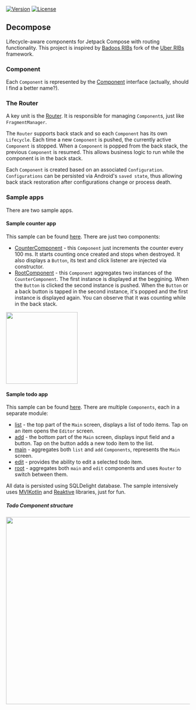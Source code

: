 [![Version](https://jitpack.io/v/arkivanov/decompose.svg)](https://jitpack.io/#arkivanov/decompose)
[![License](https://img.shields.io/badge/License-Apache%202.0-blue.svg)](http://www.apache.org/licenses/LICENSE-2.0)

## Decompose

Lifecycle-aware components for Jetpack Compose with routing functionality. This project is inspired by [Badoos RIBs](https://github.com/badoo/RIBs) fork of the [Uber RIBs](https://github.com/uber/RIBs) framework.

### Component

Each `Component` is represented by the [Component](https://github.com/arkivanov/Decompose/blob/master/decompose/src/main/java/com/arkivanov/decompose/Component.kt) interface (actually, should I find a better name?).

### The Router

A key unit is the [Router](https://github.com/arkivanov/Decompose/blob/master/decompose/src/main/java/com/arkivanov/decompose/Router.kt).
It is responsible for managing `Component`s, just like `FragmentManager`.

The `Router` supports back stack and so each `Component` has its own `Lifecycle`. Each time a new `Component` is pushed, the currently active `Component` is stopped. When a `Component` is popped from the back stack, the previous `Component` is resumed. This allows business logic to run while the component is in the back stack.

Each `Component` is created based on an associated `Configuration`. `Configurations` can be persisted via Android's `saved state`, thus allowing back stack restoration after configurations change or process death.

### Sample apps

There are two sample apps.

#### Sample counter app

This sample can be found [here](https://github.com/arkivanov/Decompose/tree/master/sample/counter/app).
There are just two components: 
- [CounterComponent](https://github.com/arkivanov/Decompose/blob/master/sample/counter/app/src/main/java/com/arkivanov/counter/app/CounterComponent.kt) - this `Component` just increments the counter every 100 ms. It starts counting once created and stops when destroyed. It also displays a `Button`, its text and click listener are injected via constructor.
- [RootComponent](https://github.com/arkivanov/Decompose/blob/master/sample/counter/app/src/main/java/com/arkivanov/counter/app/RootComponent.kt) - this `Component` aggregates two instances of the `CounterComponent`. The first instance is displayed at the beggining. When the `Button` is clicked the second instance is pushed. When the `Button` or a back button is tapped in the second instance, it's popped and the first instance is displayed again. You can observe that it was counting while in the back stack.

<img src="https://raw.githubusercontent.com/arkivanov/Decompose/master/docs/media/SampleCounterDemo.gif" width="196">

#### Sample todo app

This sample can be found [here](https://github.com/arkivanov/Decompose/tree/master/sample/todo).
There are multiple `Components`, each in a separate module:
- [list](https://github.com/arkivanov/Decompose/tree/master/sample/todo/list) - the top part of the `Main` screen, displays a list of todo items. Tap on an item opens the `Editor` screen.
- [add](https://github.com/arkivanov/Decompose/tree/master/sample/todo/add) - the bottom part of the `Main` screen, displays input field and a button. Tap on the button adds a new todo item to the list.
- [main](https://github.com/arkivanov/Decompose/tree/master/sample/todo/add) - aggregates both `list` and `add` `Components`, represents the `Main` screen.
- [edit](https://github.com/arkivanov/Decompose/tree/master/sample/todo/edit) - provides the ability to edit a selected todo item.
- [root](https://github.com/arkivanov/Decompose/tree/master/sample/todo/root) - aggregates both `main` and `edit` components and uses `Router` to switch between them.

All data is persisted using SQLDelight database. The sample intensively uses [MVIKotlin](https://github.com/arkivanov/MVIKotlin) and [Reaktive](https://github.com/badoo/Reaktive) libraries, just for fun.

##### Todo Component structure 

<img src="https://raw.githubusercontent.com/arkivanov/Decompose/master/docs/media/TodoApp.png" width="512">
